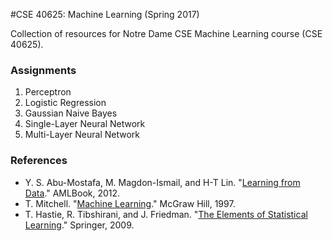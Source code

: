 #CSE 40625: Machine Learning (Spring 2017)

Collection of resources for Notre Dame CSE Machine Learning course (CSE 40625).

### Assignments
1. Perceptron
2. Logistic Regression
3. Gaussian Naive Bayes
4. Single-Layer Neural Network
5. Multi-Layer Neural Network

### References
* Y. S. Abu-Mostafa, M. Magdon-Ismail, and H-T Lin. "[Learning from Data](http://amlbook.com/)." AMLBook, 2012.
* T. Mitchell. "[Machine Learning](http://www.cs.cmu.edu/~tom/mlbook.html)." McGraw Hill, 1997.
* T. Hastie, R. Tibshirani, and J. Friedman. "[The Elements of Statistical Learning](http://statweb.stanford.edu/~tibs/ElemStatLearn/)." Springer, 2009.
